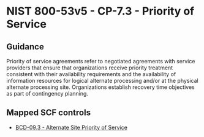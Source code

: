 # NIST 800-53v5 - CP-7.3 - Priority of Service
## Guidance
Priority of service agreements refer to negotiated agreements with service providers that ensure that organizations receive priority treatment consistent with their availability requirements and the availability of information resources for logical alternate processing and/or at the physical alternate processing site. Organizations establish recovery time objectives as part of contingency planning.
## Mapped SCF controls
- [BCD-09.3 - Alternate Site Priority of Service](../scf/bcd-093-alternatesitepriorityofservice.md)